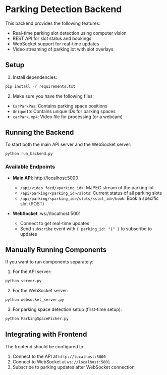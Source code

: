 # Parking Detection Backend

This backend provides the following features:
- Real-time parking slot detection using computer vision
- REST API for slot status and bookings
- WebSocket support for real-time updates
- Video streaming of parking lot with slot overlays

## Setup

1. Install dependencies:
```bash
pip install -r requirements.txt
```

2. Make sure you have the following files:
- `CarParkPos`: Contains parking space positions
- `UniqueID`: Contains unique IDs for parking spaces
- `carPark.mp4`: Video file for processing (or a webcam)

## Running the Backend

To start both the main API server and the WebSocket server:

```bash
python run_backend.py
```

### Available Endpoints

- **Main API**: http://localhost:5000
  - `/api/video_feed/<parking_id>`: MJPEG stream of the parking lot
  - `/api/parking/<parking_id>/slots`: Current status of all parking slots
  - `/api/parking/<parking_id>/slots/<slot_id>/book`: Book a specific slot (POST)

- **WebSocket**: ws://localhost:5001
  - Connect to get real-time updates
  - Send `subscribe` event with `{ parking_id: "1" }` to subscribe to updates

## Manually Running Components

If you want to run components separately:

1. For the API server:
```bash
python server.py
```

2. For the WebSocket server:
```bash
python websocket_server.py
```

3. For parking space detection setup (first-time setup):
```bash
python ParkingSpacePicker.py
```

## Integrating with Frontend

The frontend should be configured to:
1. Connect to the API at `http://localhost:5000`
2. Connect to WebSocket at `ws://localhost:5001`
3. Subscribe to parking updates after WebSocket connection 